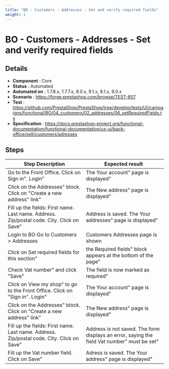 ```yaml
---
title: "BO - Customers - Addresses - Set and verify required fields"
weight: 1
---
```


# BO - Customers - Addresses - Set and verify required fields
## Details
* **Component** : Core
* **Status** : Automated
* **Automated on** : 1.7.8.x, 1.7.7.x, 8.0.x, 9.1.x, 8.1.x, 9.0.x
* **Scenario** : https://forge.prestashop.com/browse/TEST-857
* **Test** : https://github.com/PrestaShop/PrestaShop/tree/develop/tests/UI/campaigns/functional/BO/04_customers/02_addresses/06_setRequiredFields.ts
* **Specification** : https://docs.prestashop-project.org/functional-documentation/functional-documentation/ux-ui/back-office/sell/customers/adresses

## Steps
| Step Description | Expected result |
| ----- | ----- |
| Go to the Front Office. Click on Sign in". Login" | The Your account" page is displayed" |
| Click on the Addresses" block. Click on "Create a new address" link" | The New address" page is displayed" |
| Fill up the fields: First name. Last name. Address. Zip/postal code. City. Click on Save" | Address is saved. The Your addresses" page is displayed" |
| Login to BO Go to Customers > Addresses | Customers Addresses page is shown |
| Click on Set required fields for this section" | the Required fields" block appears at the bottom of the page" |
| Check Vat number" and click "Save" | The field is now marked as required" |
| Click on View my shop" to go to the Front Office. Click on "Sign in". Login" | The Your account" page is displayed" |
| Click on the Addresses" block. Click on "Create a new address" link" | The New address" page is displayed" |
| Fill up the fields: First name. Last name. Address. Zip/postal code. City. Click on Save" | Address is not saved. The form displays an error, saying the field Vat number" must be set" |
| Fill up the Vat number field. Click on Save" | Adress is saved. The Your address" page is displayed" |
